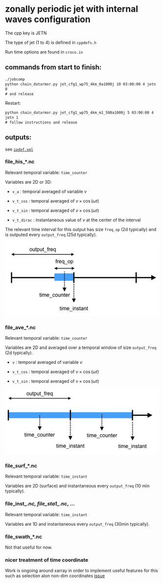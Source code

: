 
# zonally periodic jet with internal waves configuration

The cpp key is JETN

The type of jet (1 to 4) is defined in `cppdefs.h`

Run time options are found in `croco.in`

## commands from start to finish:

```
./jobcomp
python chain_datarmor.py jet_cfg1_wp75_4km_0a1000j 10 03:00:00 4 jetn 0
# and release
```

Restart:
```
python chain_datarmor.py jet_cfg1_wp75_4km_m1_500a1000j 5 03:00:00 4 jetn 1
# follow instructions and release
```

## outputs:

see [`iodef.xml`](iodef.xml)

### file_his_*.nc

Relevant temporal variable: `time_counter`

Variables are 2D or 3D:

- `v_a` : temporal averaged of variable $v$

- `v_t_cos` : temporal averaged of $v\times\cos(\omega t)$

- `v_t_sin` : temporal averaged of $v\times\cos(\omega t)$

- `v_t_dirac` : instantaneous value of $v$ at the center of the interval

The relevant time interval for this output has size `freq_op` (2d typically) and is outputed every `output_freq` (25d typically).

![his](croco_jetn_time.001.png)


### file_ave_*.nc

Relevant temporal variable: `time_counter`

Variables are 2D and averaged over a temporal window of size `output_freq` (2d typically).

- `v` : temporal averaged of variable $v$

- `v_t_cos` : temporal averaged of $v\times\cos(\omega t)$

- `v_t_sin` : temporal averaged of $v\times\cos(\omega t)$

![ave](croco_jetn_time.002.png)

### file_surf_*.nc

Relevant temporal variable: `time_instant`

Variables are 2D (surface) and instantaneous every `output_freq` (10 min typically).

### file_inst_*.nc, file_sta1_*.nc, ...

Relevant temporal variable: `time_instant`

Variables are 1D and instantaneous every `output_freq` (30min typically).

### file_swath_*.nc

Not that useful for now.


### nicer treatment of time coordinate

Work is ongoing around xarray in order to implement useful features for this
such as selection alon non-dim coordinates [issue](https://github.com/pydata/xarray/issues/1603)
